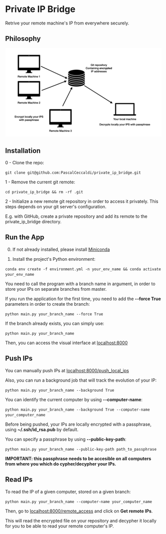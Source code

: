 # Private IP Bridge

Retrive your remote machine's IP from everywhere securely.

## Philosophy
![alt text](https://github.com/PascalCeccaldi/private_ip_bridge/blob/master/design.jpeg)

## Installation

0 - Clone the repo:

`git clone git@github.com:PascalCeccaldi/private_ip_bridge.git`

1 - Remove the current git remote:

`cd private_ip_bridge && rm -rf .git`

2 - Initialize a new remote git repository in order to access it privately.
This steps depends on your git server's configuration.

E.g. with GitHub, create a private repository and add its remote to the private_ip_bridge directory.

## Run the App

0. If not already installed, please install [Miniconda](https://docs.conda.io/en/latest/miniconda.html)

1. Install the project's Python environment:

`conda env create -f environment.yml -n your_env_name && conda activate your_env_name`

You need to call the program with a branch name in argument, in order to store your IPs on separate branches from master.

If you run the application for the first time, you need to add the **--force True** parameters in order to create the branch:

`python main.py your_branch_name --force True`

If the branch already exists, you can simply use:

`python main.py your_branch_name`

Then, you can access the visual interface at [localhost:8000](http://localhost:8000)

## Push IPs

You can manually push IPs at [localhost:8000/push_local_ips](http://localhost:8000/push_local_ips)

Also, you can run a background job that will track the evolution of your IP:

`python main.py your_branch_name --background True`

You can identify the current computer by using **--computer-name**:

`python main.py your_branch_name --background True --computer-name your_computer_name`

Before being pushed, your IPs are locally encrypted with a passphrase, using **~/.ssh/id_rsa.pub** by default.

You can specify a passphrase by using **--public-key-path**:

`python main.py your_branch_name --public-key-path path_to_passphrase`

**IMPORTANT: this passphrase needs to be accesible on all computers from where you which do cypher/decypher your IPs.**

## Read IPs

To read the IP of a given computer, stored on a given branch:

`python main.py your_branch_name --computer-name your_computer_name`

Then, go to [localhost:8000/remote_access](http://localhost:8000/remote_access) and click on **Get remote IPs**.

This will read the encrypted file on your repository and decypher it locally for you to be able to read your remote computer's IP.
